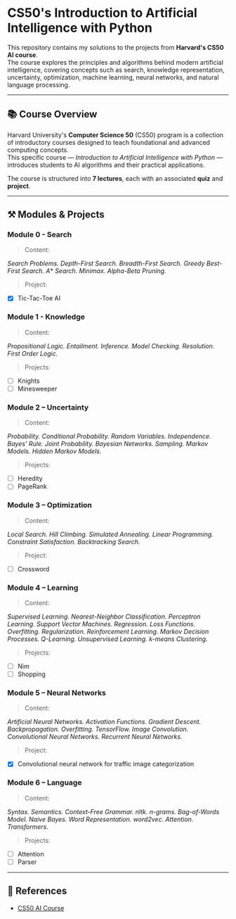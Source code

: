 # CS50's Introduction to Artificial Intelligence with Python

This repository contains my solutions to the projects from **Harvard's CS50 AI course**.  
The course explores the principles and algorithms behind modern artificial intelligence, covering concepts such as search, knowledge representation, uncertainty, optimization, machine learning, neural networks, and natural language processing.

---

## 📚 Course Overview
Harvard University's **Computer Science 50** (CS50) program is a collection of introductory courses designed to teach foundational and advanced computing concepts.  
This specific course — *Introduction to Artificial Intelligence with Python* — introduces students to AI algorithms and their practical applications.

The course is structured into **7 lectures**, each with an associated **quiz** and **project**.

---

## ⚒️ Modules & Projects

### Module 0 - Search

> Content:

*Search Problems. Depth-First Search. Breadth-First Search. Greedy Best-First Search. A** *Search. Minimax. Alpha-Beta Pruning.*

> Project:
- [X] Tic-Tac-Toe AI  

### Module 1 - Knowledge

> Content:

*Propositional Logic. Entailment. Inference. Model Checking. Resolution. First Order Logic.*

> Projects:
- [ ]   Knights
- [ ]   Minesweeper

### Module 2 – Uncertainty  

> Content:

*Probability. Conditional Probability. Random Variables. Independence. Bayes’ Rule. Joint Probability. Bayesian Networks. Sampling. Markov Models. Hidden Markov Models.*

> Projects:
- [ ] Heredity
- [ ] PageRank

### Module 3 – Optimization  

> Content:

*Local Search. Hill Climbing. Simulated Annealing. Linear Programming. Constraint Satisfaction. Backtracking Search.*

> Project:
- [ ] Crossword

### Module 4 – Learning  

> Content:

*Supervised Learning. Nearest-Neighbor Classification. Perceptron Learning. Support Vector Machines. Regression. Loss Functions. Overfitting. Regularization. Reinforcement Learning. Markov Decision Processes. Q-Learning. Unsupervised Learning. k-means Clustering.*

> Projects:
- [ ] Nim
- [ ] Shopping

### Module 5 – Neural Networks

> Content:

*Artificial Neural Networks. Activation Functions. Gradient Descent. Backpropagation. Overfitting. TensorFlow. Image Convolution. Convolutional Neural Networks. Recurrent Neural Networks.*

> Project:
- [X] Convolutional neural network for traffic image categorization

### Module 6 – Language  

> Content:

*Syntax. Semantics. Context-Free Grammar. nltk. n-grams. Bag-of-Words Model. Naive Bayes. Word Representation. word2vec. Attention. Transformers.*

> Projects:
- [ ] Attention
- [ ] Parser

---

## 📖 References
- [CS50 AI Course](https://cs50.harvard.edu/ai/)  


